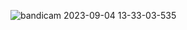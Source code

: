 ![bandicam 2023-09-04 13-33-03-535](https://github.com/Mohamed-Abdirizak/BMI_calculator_on_reactjs/assets/63655278/de4339f1-4435-41f6-bc91-f785ff9278d6)
